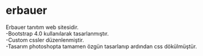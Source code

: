 # erbauer
Erbauer tanıtım web sitesidir.<br/>
-Bootstrap 4.0 kullanılarak tasarlanmıştır.<br/>
-Custom cssler düzenlenmiştir.<br/>
-Tasarım photoshopta tamamen özgün tasarlanıp ardından css dökülmüştür.<br/>
